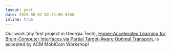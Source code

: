 ```yaml
---
layout: post
date: 2023-08-02 02:25:00-0400
inline: true
---
```


Our work (my first project in Georgia Tech), [Hyper-Accelerated Learning for Brain-Computer Interfaces via Partial Target-Aware Optimal Transport](https://dl.acm.org/doi/abs/10.1145/3615592.3616853), is accepted by ACM MobiCom Workshop!

